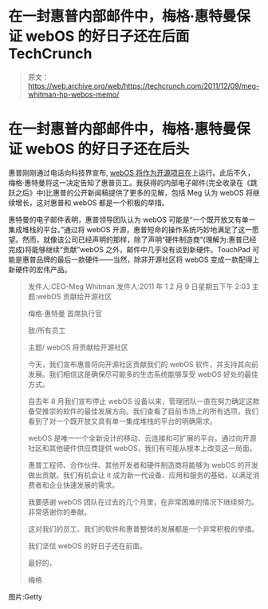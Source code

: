 # 在一封惠普内部邮件中，梅格·惠特曼保证 webOS 的好日子还在后面 TechCrunch

> 原文：<https://web.archive.org/web/https://techcrunch.com/2011/12/09/meg-whitman-hp-webos-memo/>

# 在一封惠普内部邮件中，梅格·惠特曼保证 webOS 的好日子还在后头

惠普刚刚通过电话向科技界宣布, [webOS 将作为开源项目在](https://web.archive.org/web/20221005181254/https://beta.techcrunch.com/2011/12/09/hp-to-keep-webos-alive-by-making-it-open-source/)上运行。此后不久，梅格·惠特曼将这一决定告知了惠普员工。我获得的内部电子邮件(完全收录在《跳跃之后》中)比惠普的公开新闻稿提供了更多的见解，包括 Meg 认为 webOS 将继续增长，这对惠普和 webOS 都是一个积极的举措。

惠特曼的电子邮件表明，惠普领导团队认为 webOS 可能是“一个既开放又有单一集成堆栈的平台。”通过将 webOS 开源，惠普短命的操作系统巧妙地满足了这一愿望。然而，就像该公司已经声明的那样，除了声明“硬件制造商”(理解为:惠普已经完成)将能够继续“贡献”webOS 之外，邮件中几乎没有谈到新硬件。TouchPad 可能是惠普品牌的最后一款硬件——当然，除非开源社区将 webOS 变成一款配得上新硬件的宏伟产品。

> 发件人:CEO-Meg Whitman
> 发件人:2011 年 1 2 月 9 日星期五下午 2:03
> 主题:webOS 贡献给开源社区
> 
> 梅格·惠特曼
> 首席执行官
> 
> 致/所有员工
> 
> 主题/ webOS 将贡献给开源社区
> 
> 今天，我们宣布惠普将向开源社区贡献我们的 webOS 软件，并支持其向前发展。我们相信这是确保尽可能多的生态系统能够享受 webOS 好处的最佳方式。
> 
> 自去年 8 月我们宣布停止 webOS 设备以来，管理团队一直在努力确定这款备受推崇的软件的最佳发展方向。我们查看了目前市场上的所有选项，我们看到了对一个既开放又具有单一集成堆栈的平台的明确需求。
> 
> webOS 是唯一一个全新设计的移动、云连接和可扩展的平台。通过向开源社区和其他硬件供应商提供 webOS，我们有可能从根本上改变这一局面。
> 
> 惠普工程师、合作伙伴、其他开发者和硬件制造商将能够为 webOS 的开发做出贡献。我们有机会让 it 成为新一代设备、应用和服务的基础，以满足消费者和企业快速发展的需求。
> 
> 我要感谢 webOS 团队在过去的几个月里，在非常困难的情况下继续努力。非常感谢你的奉献。
> 
> 这对我们的员工、我们的软件和惠普整体的发展都是一个非常积极的举措。
> 
> 我们坚信 webOS 的好日子还在前面。
> 
> 最好的，
> 
> 梅格

图片:Getty